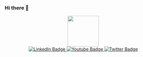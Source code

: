 ### Hi there 👋

<div id="header" align="center">
  <img src="https://media.giphy.com/media/liRTgRfK9XljrH2EFt/giphy.gif" width="100"/>
  <div id="badges">
  <a href="your-linkedin-URL">
    <img src="https://img.shields.io/badge/VK-blue?style=for-the-badge&logo=vk&logoColor=white" alt="LinkedIn Badge"/>
  </a>
  <a href="your-youtube-URL">
    <img src="https://img.shields.io/badge/hh.ru-red?style=for-the-badge&logo=headhunter&logoColor=white" alt="Youtube Badge"/>
  </a>
  <a href="your-twitter-URL">
    <img src="https://img.shields.io/badge/Telegram.ru-blue?style=for-the-badge&logo=telegram&logoColor=white" alt="Twitter Badge"/>
  </a>
</div>

</div>

